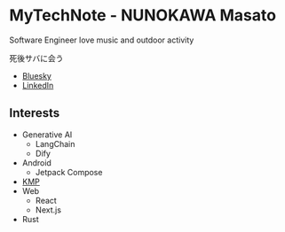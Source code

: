 # MyTechNote - NUNOKAWA Masato

Software Engineer
love music and outdoor activity

死後サバに会う

- [Bluesky](https://bsky.app/profile/nunocky.bsky.social)
- [LinkedIn](https://www.linkedin.com/in/masato-nunokawa-271631317/)

## Interests

- Generative AI
  - LangChain
  - Dify
- Android
  - Jetpack Compose
- [KMP](kmp/)
- Web
  - React
  - Next.js
- Rust

